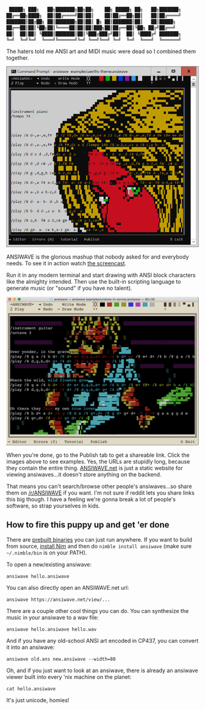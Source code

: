 ```
 █████╗ ███╗   ██╗███████╗██╗██╗    ██╗ █████╗ ██╗   ██╗███████╗
██╔══██╗████╗  ██║██╔════╝██║██║    ██║██╔══██╗██║   ██║██╔════╝
███████║██╔██╗ ██║███████╗██║██║ █╗ ██║███████║██║   ██║█████╗  
██╔══██║██║╚██╗██║╚════██║██║██║███╗██║██╔══██║╚██╗ ██╔╝██╔══╝  
██║  ██║██║ ╚████║███████║██║╚███╔███╔╝██║  ██║ ╚████╔╝ ███████╗
╚═╝  ╚═╝╚═╝  ╚═══╝╚══════╝╚═╝ ╚══╝╚══╝ ╚═╝  ╚═╝  ╚═══╝  ╚══════╝
```

The haters told me ANSI art and MIDI music were dead so I combined them together.

<a href="https://ansiwave.net/view/#name:aeriths-theme,data:eAHtXbmOFDEQzfmFTUYi5Npll0NswiFABJAgSFYE3CBOcQjICBAiIEAgIchI-AUCUv6EL0GyXVWvDnfbPTPLIUY9V7dvl18dLtsrW6uba5sbq5vrq_d-fnzzV10vOy-fwt90rWyt3tuxsrW6ufFH91Rp7dlsZWv__s319Xs_P76Cy0fw16sZR5jNVrbWMm3-yX0oJS5F_IM76-XPjy-pb6Sh8WmukotobnLEHAV_cwqvVrbWD937g_twBsX_A_stHknyDIrO7Rp2XH5q8ND0Wums2cpWykv60Xeiz-A3XDP19Qf03EvTU5m4eMilxjXNi6Dh29X3dYk1K6-fH1_mIfyH9lSA_L-1nxLw3aMuiCFu5kZCGSHUuHBPpQ0davoUm0E9tUkK1chwLr3JxPQbrjLE8OJuXF_d3Dh0b5_8vC0_78vPx_Lzifx8JD-fys978vN6mBikMJOfD8MyXA5TeDCNAssItFSUCQnJyXSV4pKmg4djmvuCAjT-ERYg7B8ABV1UA10KfQ6UAL2bOs91_yH5uWECzAE1IioZWeklVs90JuEHY739Dz0Wcl1Mb7TnFLTMCncwZfqd1BA01HKYAA0L4cLIYfGHQmYYR9xxgv2qKQ3qh81oxiJGpAK68rxMbVLooPSRSXZ5F9JPubnw_gn4rowAJcIUmcZz07B7DAdV_8ygRLXGDDG8-BE2CwpcJsbv6TYvaSy4z1SHvaM8acTQH76lsWwA-WwPhQjoR5qp-3BfWlZZBh6UBiiRA7_6-fGt7cwBOlnMJdho1RjHIYEB3g3FmxchW4QUDocBrsnPPfJzd5hFHAAYNty9IT93mowzhRaY3txYzVnwvxSG_6UK8L_9AyFTjvwvZcr_UsH4X6oz_9vVnHtqwUrI1Ar8L7VUJXcdUj-72lyyxbSZzm-onFPbRbf1ULvoGk1twSEqaG_BdgrRLajzG4qn6zAUsr0sVwaeTS1nOy21j4Ahqqv0ygFVlvSPy5L-6ZCcQ_pHOayV_6mkG3RrOWy7Du1zM-i3lju_ZWaIWiHLTTmWyECa4SrGHchOb1a21jY31jfX1-5l0XpjlW1cvmyGcUviWkarKTyx-AWX5FUMNQfENILVWJamUxWV_2WGDSNzHCKS9u0H8Cg4axhoB70hNqVTGSp1MkBU0kxmCP6X-pX_JWNEJYe1gXZZbS7ZEHMdYpkaqtsBmJ6tmban_1QC-k9l8M9dheAWtQbcCiJKWVxh4Rb11nBaxBzhFjXYcESpYByR8NACF1uMGDwwhNKlrEXoQLI3WVRbMKwtUYnMDIow_g0xqbek4NMrVWiNmRDYbbidjA4WcgrMOOZVDN5cUWcpUK1tlVGsXaBfGqYmBCBW_lnqVkjS5lceCndeRF93GWG3gWPBXeBCcdiYeUGAAeZVwbZ2rjKErO08pj2VCf9WNzfWmKOulf9Ue_oPaJ3-A1qn_4JkcXiqXQa_tYkQWcVWnfwCQbknx0VyrCD5gGNJr_Gt1HGkkxAQCiyB-UpZz8pnjFoKozSaIYhhyJKkRSWDn0tDreVNFjilibJLb8uPyvPo0nxqkGu427H2gywGdZgU5G1mnmXSQIkLPjFvTrVaU8VmTl0ptYy7Gko4p8n7L1CkYr6VZFKnJ41qWhrEtaWmXXBvt24NhVwwIzJYaBlHzFhEHG9jRILI-b_A8RjjakuP1Cwf3jWpRe1RNhRwgDb-FUScj8GM8q-bTaHaSk-E3N0Si2z7IK1Aq2xrnMlCR4c4gSIAzdknDWllKxOmKr0X-_LNJKipxib1XDVkrQWUXouQjcBdWNCBxK2AXa9tbohUkNIpPNEJFfMJDSwrLN5_0-mvb4gR4--3WmYI0qlfpPCOCQ1KPYfaKi8GFYNEG_EzKiUs6mg2S5TItghFZwU5gkUDmh3FDlT9vbJFE3vp_yvSwBUJUVH7e5zdJuTW9ssMCR4bZQa4C9HgbmKBLgsnX4zqqlOFiXZtOJjEyziVRVSxTbVwdoGl_F9YTvzcpif4GseH4tHIJOzsFSLCquikeVjCfHbARNuYe2DJDEKl5K2q-HJlq8pryBANtw76WwHfalPPJ8sfk6WB1C9OWR5ogTSaXZORe23qeGsfCSkYblruKtEhH8u81cwjUNF49ioS1eBVWOWalFFr01q_2c4Li6BcswpreAfcQvN7yyuAL-zfLwrxJMGAWZeEXtycaygSFMWcZQIqN-vuLfYEvIqjEirGbG4wjogYTbsQmkJyMlrrLwV7WUQFk27uQR5ZOe8s9bz6-fGdEQWyeUVLB8DoUxCSCvJP2x3U_xNFBGwPKwpum2wwak-ALCDa0LyrjQbpJsaOWSjVRkNuxNKn2gfaTdrtZWmZxvRKjVWHrCaU_yexJpYGBOziqFZwAekgFUXAOv-30gEzlbEyWrFjzEgPbVKXmFSdWRlbX88g4MC-yqQDhh9w5IBvt0WcYKnwM89w0_DqgI70fcPG4wrVSwI5e95Zq5N9GDJ4xWJJhwMdCG36ikcJ-r9irvg2SenCnoVXFC5Lxl-CaWZ3a5v7k88UIqww6z6wdrPiC-TPiY8By6I2Eqdeui_Sidx7C_dgSjpw-IZL5llSVFHqN9f3M5NN9-lm9llKd2crWyQaQj-ziaWsL0nsmUqYy_6KpAnm-qTdy1RRnm6XWQ_U8F3ttfXAzwcYzq7s_4Zsyk_XmUhV3Nc9tKPmsbeftccseFSVjxk-hB3i5yJTUIOlEcwErjvREbqIo8oulGw8CCa4FCVoeOqpNODfrWxtHCK5lmFhZWujkHsxGqZ_OTccTZCW4JqVTN-Br4iZpEOiFxEWzUIktXJqaflOTuZdMlIW8gYgRILGm6mRMlErin5VaLmsAowQUuDxzcrWWk65jm8xaS8EEAvVSIvjSg5DLxEqIrqlBXArWwBZqZkF4VidcJdYglMQbLFiQya8pSwxtiEYA-fSerrwud85KU0z9D8zQuSZM7btlrbz40pREFbQ3eYiFaDExsEBl3UwopKwCW2zzAuBNHIb8S9WbUYBchT0RrNohFiUoornVwCSId1jXyhnimylIOJOA3pli-m2RbM3hBxeoGUX1wsmQUfUbohmIpV4YNAKlimz1EDAM_PDSVMxQ2DBEGZECUjFlqPN_AUlXpJMoOCzODKQkFOneVxvu1hPEHNZfAxIhiZTWAzDrhEGV6Qrl0P3xZqa66BshcnsDKAqd22yRbnil4BY5IrI8I5x863SFIgPMoyLAJceIXEIWUShsatRxWA3IoFB1SDo9vLb7Ds9ENYDbLGUuCBETVqlqPw0M6F13-okj9N6q_YamA7CWVIGOTVWzONFjZWk5NKArVO9xTwiqUj8gSGlJCWO5rHynZ0HtfiYi5BHTmVUoXBsBklVmlyu-dtdZva6IORbLjiUg_muYpkDjLPrQjs1dA7aqKU_hewE0h3ol9bMGgMq5eWTVx0hD-Qmrk9_IzbqbheWuX9_oosZiRowCRJbI1DI-G3QCCnEEluMUIsyfcfz5jYxmIS3jnvUCePm6GWauCNQHl22CcD7UhAWnVVGrpWtpJaFdhsbLu1ElIg0USfjPUM5mI-EFSDQw9QgyCH0SC2XoKpooCFR1grXkmgZYcHo5KFJhpQDmxsH9Nzp_gPKBDsQYp1Dbhy4d-eZH8zFIllX6pa4AGfgwv1RAFyAj4rRUdtmjL1GCb6cPs5ddl0axwWrVRGyeYhJqVhuQ0nWkAXYobRNlMnJ8CvlCc-BlYL0kns6K1ts88l0F3H-RBxZqBDGHlHI9m8NoW0CA2jZCNMQYBSbgVXEknEM_23oPlreDdhfjQZCH7y3z6ZqeAd_EU2nPJJC5Gi8ePcqLXMxcygKH0tE4giQ7VFkSQg2VTKDBUeNlqPBgGgmEACrEQDpWWV1QX1cLA8yK5cI52g8QV3dYqUgS-G6uJgjAUi2O2uDco0Eii3foSZfZCpgc2ax2_DySOohRRrY8RDK1w6zErs80Y9BULGM8m5KdfCjlH7zCpH5MXDUfhkjY5LshooTZwGmhjiF2EIB6cYVioE6TtdmvD-vVATAnPJPIFKkRmXqTKNJM1y_7o3mLxypDQwpFGHZPpyHEKJillSioZWmr0T-ADlLNGI1s1cVOSz6Vp6Y-FkIlZktJRJZyJQZermLauf2ialjl7Y_0Dap1ADa8h0gMak9detMedpWQxBeI3PCO3CIU7xC5FV06Nd0xghN1ZK77zJcV7N-56ihRiVwh-nFzAZQ29SpJ7jEKrVdYqwLEFsZYmSeCKYxS4jxuuAZ6g3sPI_uRX_6fwfXpDLPd7OWbMQPlKYuxKhnjIvdzstgrWqqQpPMCxKuZ5z01gy-0AdWhnHZ3jIXgKaZtRSnxrBVRYMBS6O9GKvJrmxn6oLZm6adpZcocqcZQFnn9CFdb_LnytbGevYuKL0gJifE_zXuaTWYpL3tVCjORljdXPe0nk-FkEM1UomAnlXYaoVcnNnLuObwb6LIzY1UcVEXjOjBRjejQ5YUw2JoPQ3M9jSx4VfzjcjwmK39bTgBAOdf-RPGlSZMNiik3lIAuISb1TGT-4wf2_FUJtyLxFB8HFRFTN1khEUikIHFpmEkIxVQQURwBX8ylFTQvAeeiNaihWII3GPYSG4sJRtipYg4mgJDhjc6k78Yg2_7kFGC-HyYa9BREJfHYkwYDD5SKvrxgZrqw8-PH8Rbw1AIOVAoBuettc4nEbbLNnEpf-PexWDP_Z2pUJMBm1m48kXWLxUQiMuGWp03S-fcDsrmQU2pBXB0FNEKinJ9AOujb77wih0HeyBr-3-i-Ea0qEEM_vMKBsWihoQCIXamA0P1xYHG3_1A3fiqXe4gdygNIY61ihkuEtoM-WgYQoqzYCR-k8o3JlReydyoJEA_EjXxRjIn2qXF8YxHm6J08qRVlt5WAp_XLRaHmKKOERLyI1pJYoZwsi6AqIOSa5nnGaYfJS8iloUugMlGj15molrzLcJcqMNbsgPBjF1IKEIrmapNgxvitVtSeZtClYogNRxLeOHpDObRuHm4HZOWjHX4U2aOAObinzE_ztqRuZhimDF_MGQaE2-AjWY-2o1WKywhOOWxkD2AkBsr7YaHAd6H25loyxIAQ_riY65wLmMuzV5mN3M3i0LmvuzFDu6KtAzKYZ6n8ihQjXYNpfqbvrH7UM7iW5gJZyXsga5MSYJZ9JTHVI7CGnkupllPVHP3wrzSgmbbzySnc5603snK9MDlwFNlbXN_MnLoriRBznhjkVBpfJhR-BT5kMieyALKTJiZbSZGTRi5FDejkv1uvHKmNiuhseyVPaMqYlr8f9X_H7Imdv9Xk_AN5Rkp34hUabm6CxWcE1TGjeLvTm1lr3LEUx4VQjoGQVncMCNWYFWW1Gih0LhSg9amYEeXj7ay5ULJyUjyKCtbaXBYWh-4MPQEHGTvsEKqOCxxiZY2V7xFKCqrPJKOKhyDy6I6ncKgKqvFOc9Wm3SWnI6aseEuYPGOK2dkTpSDcEWV9KHQCOApdb0VA8WXCZMXpZxjkEKtEdiq0ZECgXJDqVLAImiPf69UtF-meX4X7KbGUMTah1fahCjoLHq0tcdZHRd94gpNr2xtHLLa0YyfOlrHFNXIdBSviT6i-ByDesgta4pWIypURPLkgDDJoiQI0n2zkVxoHq1WPO4Zr0tqxddfiNvCpUBiUVnIS1-AGmUjpEy-ySbOfgRdtCCJWoKjKbos7AqXBEAFPF3ZyqSLhABkaOgjSWoIHtZYEBHcEM0ZaiMF4x0vlXdyJ7tpMSNVBGAxzgBfGXHZZRoWvRIZYq9oqyTfZu1f5Fet1JBGE5BjqHXzLo2yjiDxcO7Q6TCL0r-ivx6E_BN-5p7LBBlqdUOYKgy-CqC6qxPZpMMKuA9hDNKpRrZDQHHhcrH0gPMdTObJ-CN7iDPuIfwRQtIUjaNSKbcYw-h3rvWgNan8VA_MivDU7kTH7COote7ijtShfJtLIGQaWporFa10tCuJcIEaTbB2XUA3oAtoNzG-oGcBEIeD8ozKjH4ByOnNv7TioPRx4a1YexIEAQwRD_k-Z2Liq_53tBMH5wV2UGkeGcb8mEFPjDXAk_VJ392EJPye7_wFsBe1rj23vvgrIr9VFApzCYUXZReTQrHYPY5ig5Z288YlZ9CIcEsG2cFDQBAUHq-BsPWuBFK1F0FQ-hNQqELjonTL09DsVMTPoNHZyh40GFE5sHqUjpF9sy8Rr71Ui14nErYp6JzOPsaL3BzQIxwP_FjKLBxzhDLZAqhHNjmW1oV6leskkKCiUurNMeoUkBecSSYP1Sey8HRWbCeF0pj4kPqESi1VySPHgLkssdRnAgnNmgBiQ40xNO1YE9zPUgePE6PHGHOUU93sHHivEo_lX577qD03Pv-MV7GObu5s3UdhIT6Ng_W1zY113L44_dfb5qVbao-6fMtuT3cgCgr3za7x-w9IUnZrOngkZ7_BI_YN4UHmhFc1lAnUaHWhAjZaEi7DtLhXxpb2gFcxedrhmJY2KfkFZISAHfCowZlPvmmkjgpxEi_oGpzCUC3_8HOwMjxpbPpiowTEQ9SMWOXBB8x3yjCd1wIBl9m-C5E8cwRNbLTJvaG4l5l5KK5cgFamPjWNoo0CNHjWpcKWMdRIJAptLEufNSFGnVaTsil-zBmyjQGtKJqqVcBgBlRfSnRvokYzOoQqOUoZ7DzyhDhx7lAMZalT55VfUDHdbo4xuk7Lcowy9VZ4jdqypcdGvPD_WTae_L-wEXMrDFcPXAzfRiTmE4-TV4vQiOBHmt9T-9fr1fvpueK1wXPLTe3zsfTH4vstY_Vzv2tsX_p-E9uMEbK37DtqKr-DvE5KzkeqJfW24FdeYupPD1SJcspud30baGOV1v1FO-RPSjIH8oQWBFInMvhAVNF6R6hg9f5WwerdroKNVABqMdJoKtWRtusuAYUdbUkIO9qcEHa0TSHsaMNmXwDeoHdJjaeF46ahIjE7M-rpKA6uDjD53YVRBzcPBWdybyOfHKMRqsI4Vj1qidNcefozpXitQFiLNrGQbSPFRevrLo5mVdrRaExRbTAQxezrcYzZ3aTp8cTOp8e9w9OHQFWd5fsim5qDjoZSDpLNBVR7osyZTA9QDCQzradcMpM7TSfTPYKXWqnuEb7USi2IbqYASZDMFFQJkpkCMfTN8vh03VmcCI363G7JUaum0OiuZzIHbDHaoGgDKF8DKqU2QBJsoW3Baot64wQ8X8EZFHGOhf3Qyzoda2HkErHHZcXE32JRjGrqbDE0iRWZLSNbJDhFlabVM2ZQylnFrpN0PLDsaNO2azmacQXLzkTyZEOjWH-XaeBp2w6dWk0aIlnP4bTB9B9OG0z_naXEKOzBfACx6S5L_zQzP0e0rEM_tXYD_dRaDdpShlL7eQ4XxDeQC2IP_1FBuBkGi4PltipnEJD6OGx1G3S0I1zodR58Bq7EPm1MYYMNCUlzFqGBrC3WWHPHsTxBt8Rq6gsXq7VbdKzW7tGxGshKxwqFkrZYHfVytjtwMeB_5tTUtqKQ2mIPnxyPV1VAO6L2EgRE7aWKeQtMDdXfwDrzGsq2xp9YeI5vFa_2-DW7WX8KvZjjU5jeCjU9_Xe0w_y16OUUPoVeJPcp9KKfT2HSWFYp9KK9T-E_RcXm5P4U5qeo-TFqnnZgqJynQzmRefp0AaAPiUznXKppJ0kKPpk5qwT1mgcDdUpz9hWkNM8Y0CnNg662zefBWZvWPIgbVHMR5KDKNze12wTnEVq2odZQUjt7O2-qCx0f5oPnXBYxYoK0Q_P-ItNeZrnn4cVjaS-z3ItA5Fraix4ymPYSBg6nvaSxs_S-_FvHznL6sjg4TTGIz-95q2338WwNJYzut7KyVq2p0BEqczK0KZ_Mv-AG7nIyLK00Khu-WOdWNcmkWzCtvKOncIywXx6D9i72wM0rRXj7v3DqRk-pVN1zu65UX5MnPKTMuW11mLB0frZJJpBkZoeLDtP91lkXF0_S0bi4X4U0PhaqdsmCwPJrmbM49sQY6FCcrxEWYycW7CxCdVmG4q7B9EQQkWcVFCrG0zx8VyFRghsYhMHETApiZ6HwPnW6n3QhMAtqox8pYVY_spWAR2FevgeCh2Gi9FCpOAqPg3kZec6nqQGYvCIw8X6yKuGcuneWrQVSUkctkO_oIFClJXQgS16qxjmccghWdvRaopVm1IGailehA1u8cpI7TU2o8eaTDo1gFe4cqAyDIUeznpCmMlINhhwhHlX7kZ5UYUc6VIVtqVdoVB4J21O3kfExubwjvbu-Rn8YOb2FYCQLD8T1sD1NUhnoYdieJlkWGfXUrad9R0B4Qhl49LU1cWzjGA_eWZgWINq2wrQgmGr55uJ0dxWUqrm_plQc4jR3xZz5tA0DHacNbuRjSuko1ggVCHrSx8bqJrsXT6ojVHRM-Aoz30zubWmVu7OSNWbuTTI9EduQOIg4uaiTc-wY4zpiLzFxxDbWE0Rs40NBxMmN0yboBBEnN04fuC2ijhO6g3Zs7esQ8lFqM4zVbQqjFhnnsuxXUQ-4GDuXV-Nei6u9ZO26snXxQU2yHxibayhDt1-JV1HLSnR2ZuYT7vGIbd4FT--OAGd3s9WN7ULLsnZFq8pdODB8BaVhe9M7XqNSXa6OVj_ZwdbtUK223u8zzCrX5CXbtdSxzbwvt1aL8n8Z6vk_bDqS_gv45P8KU_ItbccyqYqV3OsJ-a4a-Oi_mgkuMgHUbECBty4hSWxJs3mmU8e8Jy-FJIv-gKWIguCYRJNRYFgfMB9Barmo3os2zrhUrHjd1808cQZqun0sg7SrUW8VQpkzDhp2Zxx0gVWcVoDQuBgHHaMeHk1m4c9Qd6Thmo22oShWj1MXrKPSG_-EWtBBVcEH5sRD000YflBXHIwRijiDMZqIa848QpF9wXmEcuhgjPb-G7QIDcZoGg4qxnb0eX9bbUepmlBmztbtL1XTqAXzqEhiHejjs13rjcYZHpwcs2dA6Jg90LaoPHsGo47ZxqMCswkrS9N6Fro3tNk0xp3SZFOQOGi5HhgIoveMviD6nIWf1m5z0Ztq-x60ChOYXIGJWOY_QLlk0-G0YcC5pTQa5a7BNOZoHU6jRxiKWoe3oXZGEuWO03PuwUSXpwYDj7XxgDNS3smVPJQqGxRWTDWwY7J2cLI2HCmCskNoq0xKi8tX9konT5zooFyhzrTN8VvZUBPtKtFyctqQr7aD8cAF7lzaAgMh7AaI5j6YefIR1MazqexrD8vw7R5xyvcJ8ihb2eKez3gaB9NYZZP1tmt79h8sBiDcWbac1aW4A9lggF3RLUAJugWDnm6BahpGBPtmbK2EoZMbNinHoL0C3lpt3D4Cab0jFrAr-wgYkTwqTuTKhJCerq9zAH2ac-l45S0EMrxKuiF3CGKLIPkTiyp4okxNYevqhMP20kEUGUV5kwOlNc3UElREGAcBuagWJCSCZWQEMsK0VJKdJqQ-HaRGB2jC4d5VOmtcLjNEbZBAao8CcWIgkgyGG8k0Eh8r4aLtusaCDnaFDjpIqjpobfxR70lXKbbTyzsnck1_0218zUemhlvVyNQPCA2ytbY6wrNzNmTKhkLGdZucojWjgSaJRTZiOiRSpZ95IgxZPSG2OI7rmbQ8VcAiILWOP53WCbh5_o1aDVs9Sx5aCsvHC4gArGRPdU0grxHCUoKgFbLescxoZgtN2ZV4xVWmVuTPInZNka2Gtv6hQZlRrchI9maSt-zNJHnZm8ogSDeTNAY3Dzkti27adYL7y30R1_CRktp8VJC5ngw9VMqsfXhv6KFpFwC6_PzB0PMyLGl6YV1b6lTonGUKdGA4ELNWZbyrZF1cd0ADoi3hs15F45mmeb27cVgAYPDKzDMW2K7pHAysLEBjge2y3UrgTK_NaVPw5tS5PHa5romhCD1tLSlEMtL84RjJZwIFRhYf30Te3Fh1S8zHY5ih3RCjqwnD1WrjMSrDfCBGVz38rGJTjMYRAjH6S9U4ZNtL5aiM-BrbpQhNgInCQeDmyLqI78pxVB182phETFro_0IMmIvBYoYW9UC8Q9ceKH3h71qUweVf_gw1bolOJ5leC572pBgUCQeFQZY84CDDvN_jS22FMxIgiy-lknhykwiGShTMzIgXzRWPLNUnLMFwl-tzMkRyh2BOMkQ_o0IK5YgdTUC9lKhyrZ1R5Y-vgsqrQ3xR_JWWAOpSh-4ry-U0KutYXpiEqvwzYWv-mQQmEBvzzyQJ5WHmJDeYwiLBahVvRT6AgxoLtIPIz0AfpLLw_CoRn6VGMlHz8ZI0AESLkUYvNuLSUai2IA0BAlmz6zvxrIOjl4FmPZUNL7ZFV0jSeyIa16lROLL8K8C0JmE1hlN9WUezFAwHSxWREs7jg4JMtSHXKdfVtQaM6FkaAl8ebdQ1ijpZWpbWpKXa1H75qNNZ3gkXhDNe182zFHzEuKAI0IGDRI18dHo96-ziyypdoeGxKK8EpHmpYDZZUAFgsXlNxxYFu0Jiw5cQYKRvEzlRlVngQPQjCkxbDac2KAOKET8dAglR9BxSw6XU6EF8bJul0KD4zi5C1rvBug1gky1N-27CrSAUScHWEF0IFrMGg6da_2zvq1z4vsyB2vskumvbppJUg0dkywwekbSqHlFupFXKQ5Je10kBJkJI4clsbxKDFCvZ5bRhzOa-EpUrCl9U8hQOOnkwnG_vOBwZisfChf0RhAs7JwgX9lQQbqgdp9QXSLsSDlcBqGn6gaSVJjgWbrwIfem1lq-hC9Uam7FwDV2oFm2NhfODMA7X2tUN7bIUEhsCh758Ze8anoMkYUnNLg3kpBYnjoVrqKGa3KmHs56cQyE7sofA43UnPFYucI3BG4tiHd0agze2SndhuHHGh7CNMT6YbYzmSvT2L8RoIbTtz4Mss-0xxqHXxhjnyzZGTw8SZfWUa2KTTWwFVczu_CDTJnT3T8Te18ZK_O12mPe321mOv93O_vztReTbQ7k2bh8N67jLbasBInEWtzdit4iOuymaYbftonZVTBhvyawAqj5bOpVdgi2FznhKBjLncIZmC3bTTG2RD-QpywDhcOnIYHFAWwLYghdYwrR3ARnT8WT8bG8u-jc5ZJJTAdo1cmHI5iX2bTBHiQnkVTJxsClEGTCcDQJtG6FhA2xsznoh1Y5tG2S3miUbIpeKTGXFsujMk6Vx2PDV4w0cX-3GjALCMuOvTBo0Zan0X63l6pGtx6p-Rnq3TGNp9KX_amJMJwi31NRWNaKaMuuJGOQ4IfmwSsQy1foBdg0wywIY3KxvmX1kJwfhkZ0FbEvQzjDDo3C38oEErZBgHo5FZrUyLBI8t54H9vlY-mEbwvOwIQuTKTDKQA0W22Jcz4eJ0aSFwjUEDtyi4JUBtjr0Ksx7ySfzt9huB9GyGFjBLqsxGKavfn58lydYkpsTuKIsEM-gPrmGXKB0hluZqoS5IeJ0NImWgpXVDKlMJQCXsVRBbPAbh0ZYYeabemZRZjVNL1e6D6aeeUUIz7bk5tUiQC5mFlKo87TpX2hKpoI4MeuQDs_MpaLx5AlfMtGFc7ZJyMg5FzGHi662CcmTIGUOGiUyO23ky9V6zcEKld-btTbLTFDgbsf3rS8Y3U9uXdr9Ij0SF6FyyJ5Fm_woqbdxdKo1ZJYSsqErmYaHR2kcP5Q5VC1B1Uq0_wvJckWUPeSW9_okuIApcMgUfeDiaVg5SSEOv7ZJQ3yg3eOosjKlI_xIE7vw7VUnrClbmFZ4eDUrswp1MLw1fLXHCM-hictUFLqyyCvef2MwBZYtKkfyjUXqqd2wJDYWyfrBNUVS61-XmlP7mJg3J-ve1xSpJpjVIq3RwvziDtud7fRapg-W9RsxMI7cDgxB5LmK3UniOnJnZy2w2O3IG0Seq7Un1hkOfJbFFZ3IHpTGSyUdka1HelfkTkDVkaeM0XlzrivrjdEZJybSD6QwuQrDOn1XCqHqP56CZuVkUerkX7o4yudhegrzl2EqnmGTlEML6iaOkcSgOD0ynE2hYq_qTIOLMs-ggWTaZfnBZOahFUhmIsu2ycwDB27Zs_KbmZKiPF5Qk0Nac7c7PV5Q--vk5qmp7M4qirSylYENTRk9cGkFuYxYG0m3R-OI_QNsU2L0kWzEwTWZyLIva3mSlVzCqryMFCd1eJfXQxKFTyEi2xjS6yFv0iGDF1kvsngO2SajElmvZEfGEkftYYFGNmuSw1kdbYyj2hcvbr8w4U2awQEPH7HrqcUcvmelL5XPKQVk52T2ihWbrC8ZdRrv38Gdyt7MaMxNCX4RIhOrop6I4lUp1nfblh8LP_Fa5PwUdREkJXJfWd2AN7RvH92l9aF0l3OitaHuAS0KdQ_0LDc8OOQfQAmSgSIb1YIAmTjIAKc9qzxk5VDaoaoWKihuEEpPv_tQVDLteBOF4yS1r0klKDcPmY3aQo9VSocea04dWjtBmtCpqzgCwAxBqLbcjOXIzWVdc5qitLYZRNGuMMsq2ITqdxWMp-NiN8ymDLVHZlOUVqrjMmouRoXt6rbYT6wx0vioXlRO2t2xMVJXn0_th3mKOVdZKeYgntiY4caitGzSrurR-1YQnSGLL4IKi2ko-L3BiUGWTwKxlNeCyqqeoc3IklCGHlU0j8jbsPEkht5tI5p4ZvGHhLK5Jwz9Fc0-sxSdp2ALmy5r-OgETZr4oj1FeLJaHuF6RGlclpvflPnncEU0XTBXLJPHsJQPWgmXrcpppA6HrPgsc8yZQnAa3m3vR_RYVvBp4iteTobomB7TZitm9l4LoLwauaTiaE8OQaBjPeUQCkJZWhFI9cEZ3eItiEm-KfPoTHfhdkBCjXNek5aixaIxT2qy85YSiklqU6YDLRATBJH0Y_dKCSTi4FFoUIKpcPsIMgynyiVIVMlaUnXj5UAp4Xl9FkwLv_65E3oHggxazRqmhJszGpzUW1wqI7MfJKsVvGibu26YrtaiwECQwcmshgo0ZzQ47YJr2hi0muYemqYXtOg2GGjEjtiR0vg0YUPzys2mnHXgPl-OsY4WB_PcZXr9OFprMhu2QgzLSuuHiuiQ-DClwjYWki0KQ0cm82VADlOSWp0dEp8DSYw986yYJ35zhh1WrUfiN29444CP2RTe6GUhlr3AvY9rBMWjHitCLokhxfdemTp97iyNsWd-epLWp_P2W2_Avc6MaiVMKdqBDggoSwrg7Zrk4YhO9ri3gEiV2kpZtk_grUpoqwCUtThN2Nl1o6wZQNMoJaiWShRCRrFcmTnLzsVAMUJNIGM5ErN2yblIq2XrHd4FkHYGUSSEIXPPj9KSmIToGWg-5TQ02raBVAeOR0skDAWo56MbI5LSQf2b9v2hktjhSyJykaR1vtn5VvYLwXgztNvnizYSYj1PSi5GbQtDAeoFlAQ767jpFFiMwuXABpl0iL-_hjf3RIgq_tKkKOa5EyCIAJnqeqA81pAB7RxtOCJe6oVLCMRATmWnS1AEM4oqAlSqltYdAZR5BzEHHVRnQzzQ19xWVLq0L0hRzZA0yAO-4BkMq7zWCJlBtj1Ir2OEsq-8jAeHREhJQljzUtLYBrHlsEMlNsB4Li1AAwo380r3iKTqGEXopGHGkRPsWSXszRIT7U0pbNExMSIf2dAMQun5ukiAwSTkoa5V2WamQikiuGUTRMJC7HBFLlAQrqTm0vCEwylLmJmLE67CwKvpjDdS46RxfckcBNdycoTwcdsappZUxcK35GmuLXSjZX5yIYUxMwOrUuIeVCje6MomzpEEkjQJOctWQGU1CYwoTdDI7KVVZ6NSKu7RPEcuzapaQ9OZjOv9B-ScVEmWzlUtWYL_IJWat6qC9TBsPZb91a3Zlfb7UsTJwwdBsPB3vj-RMpvPrdUbvxmAwLNksfq4PxhLrQnupNnFaUHRrENEvgyjwdbwQhmwUbmLukFAjgEtQoHFgplpU8Mfbc9mJapBZsFtISQY0Z9vW0167ZdKCRczid6pLdu8OCrzF7NDZxE80WDM5CkwMmmRd_u5yiylwuZcKgoOXD1hIpSJA4doM_-sZM-5FnLkevNzWCxoqdwQIPK7Kg0KKjrMFMTlFAm5IWfsIU2kScmG_Rk1Qc5BbrVLhkBZsJSWscnQUqVGcuEpAeDfyMItfVKdmahJlmsoYvO53qo2Q6c-wZaHpTSK7upX3sWAoQ8FElAycPTBnJHTWBS1kdIX0ROTR1qmgxsWgHAnax-ToE-rLIGGlkBAMh4qUKboiY5KxiZgeRmakYYFexiybQnbnKuoU2gGt3bK0szXdWfQmrVGUQVtIjql16nBpzCP87UioZUKIaiR7hzdmdPXOW0Wk7WsTxpm2ZXYQthge02-hqmPWgcZo1htlY0X0NhQHGMdzx6LvXr5RDfIUXUDOKYakNoAwZXsWFvDdmmmN1FYjVnOkZsJ4nknpE8brDqKUwWclU0HBN2XQHCW5kQVVC2HbsNQPWcMMlCHPAwdWpbCMDXP7MW14jtga9OGbdpcJWyARyjkCDJQJJWFhAUiY0xYFCaQzugcpICFbj-GgfUkbeQEkWKCKgcWyQyFpatkR6RnC1cCqJnGgWucmgKCMp7nJTtNTagEsG7ONBDwQWBqlg_62Qagq2LK47DACNNkAIjHTEPbTkBFeaT9yhGw1fhA3Qjuspajg5i5hsz0U60NXqmxPFiFLgrTymYTdHl645uKJgIMMySX9_tQBIcygsM-EKcoJ0cOSFEBG68SX0TRVMLe5pl2KeITbghCRERzVFM1i8JmGtMsAYFqAmQDAsFdO-FREfvIDzAOJI5J9BeTIJnplHUNBFmYb0bQi8lQQVyFBqVboAW459i1wFCmvtAqABSxnURHE_ayUCmCLyDJCmHx2OG6sWnDg1wTD4Wy99Ian2tBFR7T5FsJTVndDG-VmZBEACGPHUK9qFQy8-VlLjNgjf_zEjFMNW3EPYUXGgFCD4-AhERoL8v7tDWMqzzfHlATCEpMWT3SCZLVAF3leogt15OFABge11FDsxDMnEcOlsYAW5lF5tB8Ese2klornXl2EJCUGS2GvHCeo5cVUmEVTaX-efDo9s3b9y_fnV15MTt6-dGTm9cf3VPeQakMrs1o51akHp2V434igHlgUNVWvFATT7jX2whCYdKaKIDslkcUyMgodZmvGu1JmVXNDXL5_uPbN25fvza78mL2-MkL01XQv6_fnz924cTJ1dXL1x_dfnJrdvPy7fuPrzx49ODpzVtkmKDX4ycvbt6-fB_uzGZX7j64eufJowf3b199TPf2r-5fXT24un7q-Wz289P3n5--__g2u1Sks89fzxw_O7t4-hgkol6peDuOnTt_phT-5u3L9_fOzl-_PiMqPLLj1pMnDx8f2bdv7eDVB3cf7H30eN_Dy1fv7MPS7Ll598GVy3fTrWsPnt3f9_jJiz25lnsv33-84xd1ewyb"><img src="screenshots/windows.png" width="600" ></a>

ANSIWAVE is the glorious mashup that nobody asked for and everybody needs. To see it in action watch [the screencast](https://www.youtube.com/watch?v=zCbS0qmLxj8).

Run it in any modern terminal and start drawing with ANSI block characters like the almighty intended. Then use the built-in scripting language to generate music (or "sound" if you have no talent).

<a href="https://ansiwave.net/view/#name:undone-in-sorrow,data:eAHdXUlvVDEMvvMX5vIkDhzYpgtl6QkQQhxYJAQc5sRSFtGhqC0gDkhzGKEeeqBUqvgtiF8zvwTJS_w5cd5705Z1NCO9l8WxHceJHSczGA1Xl4fj5pg_g9FwfGLw18AejBZWly6uLg_Hs4MpV11d6I1YrwYHo6XheHawJ88Xx7OD6exgZ3awMxgtXxzPDvYHI26_4RyoK5_ZwRTeCOCTd5tvt849f7e2nqMxGC0uri5dGHMb9J3ODib63UlINIMRFZN0RYuf8btLXBqOZwcTA_4Fsi7y-1QJ0oJE1s5gtLBK6ZA45fTx7GAXEGaYte8E2DflytOGKiGMsl6fLzEmYySWEEFhbk2pR7TeFBqfILOmbYSJCADcwWhxkUEIxxjKngIivk0a7a_UfRls7j7s6IkDh7CwZ7SvVCS5FEmbUNaKfsYF6a4g80sHp7k3WaQMP4e4k6gcb3rPhEqwrXyJkwQtUTvVL2Wn3nZYhv3MNA8Z-fpgCPqCf6lXsSnkpGEl8jJNzNgLiGd9UuW2QBYqfNe7XJBOGobGpIwtx_hl4LsORSbZI5FKizYwwcRKO8iqCfdL2QXYAyXf9vkLbEF1O00FjvAlBusQKrPD75SmiDLdlWHKsu4kEQBWEjB-Kqn_elzfNPEuiRSpLO-huvlKuJW1j9JsmahZObF7R_zmNNLg1u9kMFpeEvXlVgAhLwLov-J7zDzIyOd5Wmnj2TspFZ6IqCioSuKLpMM4tdl_oqCnOAwDXI7322_dl6j_Ip0NipUV0dKYOJIWbYI70xbU2uWcHcmZ5msDyf8yO9il3F3ApvqprR0DuufjENE-kWVaSczE1nA8OHaIZuKCI2TSWOXl4bgJWfNbBku_freO3-MhvzsYLfFalbkr4iwCkPVvSmRSJ0kwjCVNpjR0FKGJUMetj4WUJDD1xipRQClMwG7qvqDTkjjvN02SgYQmr-u4hmq6rk8upUfsatdN1ANiS4hNomuGSVPoKl6TLjFD9mDFabzhBeeuDk_VVL9DRwGn2Ko9b4-v7PGNPW7Z47Y9btrjO3sc2-NaCAwgNPb4IgQG6EC1xxkOIKeoUFnikmzB1MKP1kVfdGpVrWlTrdhRmTZJ8q1SqsKc3rs-9S7YsMenXeS_D5kNbF2Kx3EaVNHcKcIsC2geo06gzWjZhzWKqJllGQjpXdWQzGTAP2o-CX7np4degqURrRdQEChbDWdWtloU1hE6E6WFe8I069-eeukYlJICEslWJbNHqp-tmT0mLlFGBkLqaamnCb9CufTqHaBBMInmfS7Bhg0vUFhJojVN7ak87ucLZKZ5xYlyMgsBnRBDNyzvdg010IEw6j6Goxl04LMuYGdCuLF2hgKgJV6GTcQaFxpuUy7D1eUloY0euSw9MgR6JNqWh6smiuLGVEPOlI0Zd5mKkbVNw1L-RUz5FZGWFVY-qkySx4TSNRE6tbObQfu-tcf1kCvQt8BMgHApLADchlSAGwNbDgs8CVOJ8QurSyury8PxaXyhQvpC0PWFkM2KkcIAgIuLqwuSIlA5ZcHX0RSSFZfSp5Zri1JoCLgU4mFHGWJNR5njwhBrLS4GFaGscD1Ppv51yVlPAHjKQfp8TlRH4SHueV5GRSceERfzvApMk9hKXsElyBNRnRtmBU_KOyyeFX4eCWYb7YWY9IQZSctRcTlsP-Donace6ci2ekdSmn9gKoDJH6Z5mCAgFZCGVIBA0oZN0LhlYDa8YTQnfUF4pjfimdcl6Y2aS28EMNcRMPYVrr4TE-A9L6_Qnb7WjgbFD31flnPqv1dJaxYSjbYQ4a7EEM9eMF2PmJz7vsnTMyAAKWPDsnYfuQaThZQWTeiigFVSddV0SDcgGwDLK7w2Lza8BJPkrBQDbsesNNnmUQvTvGCwuefsgKIIGR-6C0ZGU9qC8z6aFXMTyH6kLjwTeurBEf8CkdeHJQ21G2QYl1pMKWQhbkypw5gQz2niJIe-esbND0v1k_no-OXtdrJ-1RIDO0zt_rRWb6xR9daDC0b213ST3hMZGNctbFFnacYUcdAkyyCJAckf9iXWNjFgPHnDTbZd1ARn_qcERkLTrScSON10TLEAyasS41x3fbqEbPZ6ZI-x_QeWXmwVzmNBfrBHsExhroxnOpinGAI9EgTVXwQjW7zmK1J-f569S830TvY3vFOLTlc6a4BSiEm5siUfaKiB88RsodMC05ALMVxaUd2t236ssdIARR2uTisxtrOxviuhAxoWUspTGtHsmWYZ-7fs5MVFLJPMWJ0M-c3nweLDDFx4tym2a3HjDUDfpW6tka-iQPDCVQHJZ57Yp3rcPKRn6yIvwHOUz1YbneUzimo88aMsSK_RVcKpcwiqlcsvV7dchfUBXVmR9a7dQmxeIiLbl2htheS9yoNUosqGcNTUy5RCUJZpo2ietmiS6Chz8jfi08ZlLeM0S6XM38bnNhk9xrZoTqsOKCjTBw5NLdUyi4u9QKVi7T2birUPonkbbWeFGH8pXOhfdXegAxrERF9k1eX8j84j6_ywzvuaO25B4cK7-fXKtR9MIC4FfWW1Ws6vbPMmdHJ9VRmWzJx-LSUzN2ZOZxXxVszaQIXM8zkV16NNwZW8CGLIFFpVuxIpjpX3elPoVRm_ActmNVN5ZEm82eryoo_a5VyJnOcCKYLL1uattq2hxW4SQYu3zJJFi7tmsP_Je-KAX-buodjZdPpAzFcJj82Md9xETXG3GPbjQic0JD4jBfjF1EjcEsTtcdPGKfQTsdXei18uBueLo5iJdmxKhv5gRO2CG8mcU-TdkIBhjQ6QvUght3RCJW-DUcGhwSBe7IlQ7FJAufVLIWqJRRjw7WXO2BhJpDTCNIM3p4OzwE8IBXdeNhkjxlwnd7LXK44RbnQfC4uTr4iNT32XSeWEc6UhOI8gnis_lIP-UVlI3WoImZNU-Cyh1_nY5i93JMdgMC-Tg7C0pCGwANwsMGt2-mGO7snJ5_NkwdL0z6qV3m2JxO_kqoH33INvyxaGTiFh8E4Nw3tentwi8E4ekaTOKYnCH2AKyODAvEBsyBOJecEsQaFnLr1ihecTT5hjfMxzjMI8h4IuspyEXmUtn9PEKz6XLzOGnZzQMeOCgyXoBrQohBTBGNGzFeSel6hFOeoAI8fUhh2E-ENepZaAico2mjWcZA7E9Fh8R2YExBtj5oYp8kt_Baw3re9DAQ3dCS0lQ_9TWLI0fmqek66RU3qgKo4vyCm9TdBU1TKtQ_UAIlxzKB1mfdRDYZk-bUUcOgycdpPdr-QrJXpzKY2kduRBo3c2W1H99YKd9P6SprPx31Gw0ztQaoSOgn2ong9ib2LaBX7OpueTnt4QO31AfwHE46f6-CH2Hly9IbZ7Lw8D8VgLsuD-0gVNHMwE7jNYurSECBWrGO-Jzn3O8QqmZUUSGgKwIiqHeDCPBXNNy3IjXMJkars2LdW8tXX3bN0jyzkV2Vcz0V2PQKZuu78A3Dt6nBoW3xINo1Hx6VBRWq2jda4HMeTIipmvEmefFurO1M-8ACniAYqUfhY-t-X9LGbcExW5t4wOpcOZC3HAZEa2D3vJXSb-jGiVUXxUQn1YVhQOSRgH1ZQR39u-EV5nU8kksKQk3kONJjmAXjrEhCUKyzt1sIhyWgSAD7loBEpyVszDEj13jPaacUF8HECaozJyG0F_1x1-1hPuWIfvZZDyPYGaThY4QbJjJBS-owzp5kO6KyHiQusnU__37TF2vJyyRzhZx9qd2KJKkd_UWcBv6vngN5sfc_3E77bzye_O8eHBO21mLpsQuIeQFQ6Q8-kBnMo2LaeH3hLKKf04OtWE_hrKiTws9TrJKRY11cKBOoN9ZgWssjxCSd074LEUSd7vM6LR7T2nZB9pYWMzLj_q0RMTCbe1m8sLvMPOHL3DzlxY3iLIjwzPFk1ODnFjyu1NgnSVp1dcGWOwS3E7iMZNl-J2ECtlXJRbpUzZuqOrUivfmLQ1Z56Y70EWyAPUcheyaB4WeMWmIThbMNkvKMOc-m5mvU5BQ8o5zA5oiEHMlJQTQov5eyRo0e5sKSp9oSFu4LReWqnYQmF_drRR52a9TnTk5FfUOQxuh6lTl4F6HVQYWd_86pmBTV5TvbAo0ilCAzzoRfTK3Mo8k-hcxnIO5fwvOQhWsEvBkRao_sr00FGr6NlyVAcYFqO4v6LPpCgUoIpUHUtyUpByC-M8eVWIba11gu2EDXNRC4R-7fRrrA9Jc-E1R7PtWiUKu4GlZsviUwuK3ccehzCsIbsczl08mU50pAve2IB2Jq6Z_87ezE-m57dy2eWA4qfRC_3MimYrFI-8cHSCrtPTfRWGqR6N8ZdYzMMys6zNR5C4k0IbAj62ZNk9gzt6y5A_5aLow_Wb6mJxoScYluQcQT5ORa_bg_scaheF5ace4PIouzkgOR-Ab314yS4o5UkgeXb7ZY17cpemBJOgZyNFmjiZci685ETxZTxbLcwsucoqPYujwryUdjeORoIVbEuepXQsSs7p2VE9Carpz1zvAVKSEkNbQuuCgZ6ky1SBRnVFTKvD5tHKV6ghwekyCn7dkTuhJEjMeqyItoAbK_haE-BIB4cgikKCNHI-TQej1OtyIrFN9IwfiGXmjaZ71Woir8ygk2-qoOX4YX6ujQ9a6lEl5_FtcYLDUKZIwjaOlQ5I5BgfZ0w-EfUgqt7Wiy8LxZ58qCAxTDcFziW9pCJHkYQl-XqvpgtdY5UhY8jpr4gvpfy0fSJucAh4kh5gjtdAEpXnYgqVWaZprPf9ocd8INFWR8QRDjaCmwyFwqC-XWyn2khC7gA7Y68PQi3jL-fWTsg_P2nmQyKc2ELFkktQugEnZmCdh_72273BSHdJmA8mL3xw0C5EAt6oUvFxycEd4-4Tu_wTo2zLo8qESTp7yBi3M6CVBzt6vrxbmNK9Z8IlL0juGnTmCrB3Pp1d5ifXK-BdfuHyYN4SsS4FTHf1ni_c9QMVx2NZ416Ftk6fb71XkQGOku6RH2VNNea66Nu8e3flBjDT0HKVV7QFGc8sCBA5w5zqo1E7Oxc3Ov133_HhyZZjg13VlrYK3VVYsJ8qy42k19zVoIBI9OnE3qQoEHJlYMDuRAztJicgcuC9nNuPzGbBp3MwVj-9Wjjk57-CTWP-7ebG-1fPXr150TzdGI_X3mw32y831x4_22qeb2w225sb6-tbzfZG83TjzYu1F5uPt9earVdvnq41CzRMLw9GC-PLJNgX4-Zmn7_ev_rg-o3h8PF4bfvlx61tK1d86B8t4L1pmob_3wI-GTGLw4WLw-WFS59mBz-aZvbt--zb93vNNS47m_y4de128_DmVQDQ40NtnLh65_6t5slHRutcc39trdnYfPXi1ZvH61dOvNzefrt15fz5hZWnG-sb5za3zr99_PT1-efv1tYXF84_2TpL9J57_GbrxE9nw3W4"><img src="screenshots/macos.png" width="600" ></a>

When you're done, go to the Publish tab to get a shareable link. Click the images above to see examples. Yes, the URLs are stupidly long, because they contain the entire thing. [ANSIWAVE.net](https://ansiwave.net/) is just a static website for viewing ansiwaves...it doesn't store anything on the backend.

That means you can't search/browse other people's ansiwaves...so share them on [/r/ANSIWAVE](https://www.reddit.com/r/ANSIWAVE/) if you want. I'm not sure if reddit lets you share links this big though. I have a feeling we're gonna break a lot of people's software, so strap yourselves in kids.

## How to fire this puppy up and get 'er done

There are [prebuilt binaries](https://ansiwave.net/) you can just run anywhere. If you want to build from source, [install Nim](https://nim-lang.org/install.html) and then do `nimble install ansiwave` (make sure `~/.nimble/bin` is on your PATH).

To open a new/existing ansiwave:

```
ansiwave hello.ansiwave
```

You can also directly open an ANSIWAVE.net url:

```
ansiwave https://ansiwave.net/view/...
```

There are a couple other cool things you can do. You can synthesize the music in your ansiwave to a wav file:

```
ansiwave hello.ansiwave hello.wav
```

And if you have any old-school ANSI art encoded in CP437, you can convert it into an ansiwave:

```
ansiwave old.ans new.ansiwave --width=80
```

Oh, and if you just want to look at an ansiwave, there is already an ansiwave viewer built into every 'nix machine on the planet:

```
cat hello.ansiwave
```

It's just unicode, homies!
